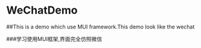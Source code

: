 # WeChatDemo
##This is a demo which use MUI framework.This demo look like the wechat

###学习使用MUI框架,界面完全仿照微信
